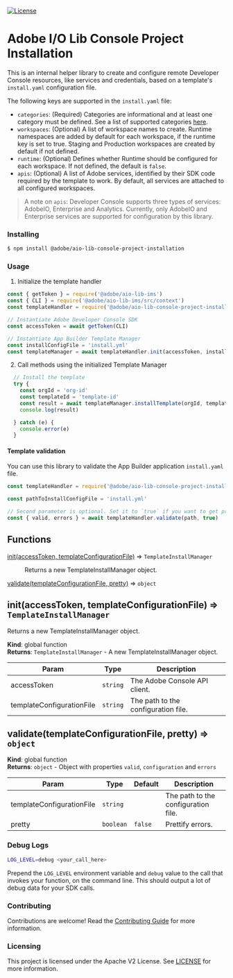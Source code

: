 <!--
Copyright 2022 Adobe. All rights reserved.
This file is licensed to you under the Apache License, Version 2.0 (the "License");
you may not use this file except in compliance with the License. You may obtain a copy
of the License at http://www.apache.org/licenses/LICENSE-2.0

Unless required by applicable law or agreed to in writing, software distributed under
the License is distributed on an "AS IS" BASIS, WITHOUT WARRANTIES OR REPRESENTATIONS
OF ANY KIND, either express or implied. See the License for the specific language
governing permissions and limitations under the License.
-->

[![License](https://img.shields.io/badge/License-Apache%202.0-blue.svg)](https://opensource.org/licenses/Apache-2.0)

# Adobe I/O Lib Console Project Installation

This is an internal helper library to create and configure remote Developer Console resources, like services and credentials, based on a template's `install.yaml` configuration file.

The following keys are supported in the `install.yaml` file:

- `categories`: (Required) Categories are informational and at least one category must be defined. See a list of supported categories [here](https://git.corp.adobe.com/CNA/aio-template-support/blob/main/categories.json).
- `workspaces`: (Optional) A list of workspace names to create. Runtime namespaces are added by default for each workspace, if the runtime key is set to true. Staging and Production workspaces are created by default if not defined.
- `runtime`: (Optional) Defines whether Runtime should be configured for each workspace. If not defined, the default is `false`.
- `apis`: (Optional) A list of Adobe services, identified by their SDK code required by the template to work. By default, all services are attached to all configured workspaces.

> A note on `apis`:
> Developer Console supports three types of services: AdobeIO, Enterprise and Analytics.
> Currently, only AdobeIO and Enterprise services are supported for configuration by this library.

### Installing

```bash
$ npm install @adobe/aio-lib-console-project-installation
```

### Usage
1) Initialize the template handler

```javascript
const { getToken } = require('@adobe/aio-lib-ims')
const { CLI } = require('@adobe/aio-lib-ims/src/context')
const templateHandler = require('@adobe/aio-lib-console-project-installation')

// Instantiate Adobe Developer Console SDK
const accessToken = await getToken(CLI)

// Instantiate App Builder Template Manager
const installConfigFile = 'install.yml'
const templateManager = await templateHandler.init(accessToken, installConfigFile)
```

2) Call methods using the initialized Template Manager

```javascript
  // Install the template
  try {
    const orgId = 'org-id'
    const templateId = 'template-id'
    const result = await templateManager.installTemplate(orgId, templateId)
    console.log(result)

  } catch (e) {
    console.error(e)
  }
```

#### Template validation
You can use this library to validate the App Builder application `install.yaml` file.
```javascript
const templateHandler = require('@adobe/aio-lib-console-project-installation')

const pathToInstallConfigFile = 'install.yml'

// Second parameter is optional. Set it to `true` if you want to get prettified errors.
const { valid, errors } = await templateHandler.validate(path, true)
```

## Functions

<dl>
<dt><a href="#init">init(accessToken, templateConfigurationFile)</a> ⇒ <code>TemplateInstallManager</code></dt>
<dd><p>Returns a new TemplateInstallManager object.</p>
</dd>
<dt><a href="#validate">validate(templateConfigurationFile, pretty)</a> ⇒ <code>object</code></dt>
<dd></dd>
</dl>

<a name="init"></a>

## init(accessToken, templateConfigurationFile) ⇒ <code>TemplateInstallManager</code>
Returns a new TemplateInstallManager object.

**Kind**: global function  
**Returns**: <code>TemplateInstallManager</code> - A new TemplateInstallManager object.  

| Param | Type | Description |
| --- | --- | --- |
| accessToken | <code>string</code> | The Adobe Console API client. |
| templateConfigurationFile | <code>string</code> | The path to the configuration file. |

<a name="validate"></a>

## validate(templateConfigurationFile, pretty) ⇒ <code>object</code>
**Kind**: global function  
**Returns**: <code>object</code> - Object with properties `valid`, `configuration` and `errors`  

| Param | Type | Default | Description |
| --- | --- | --- | --- |
| templateConfigurationFile | <code>string</code> |  | The path to the configuration file. |
| pretty | <code>boolean</code> | <code>false</code> | Prettify errors. |

### Debug Logs

```bash
LOG_LEVEL=debug <your_call_here>
```

Prepend the `LOG_LEVEL` environment variable and `debug` value to the call that invokes your function, on the command line. This should output a lot of debug data for your SDK calls.

### Contributing

Contributions are welcome! Read the [Contributing Guide](./.github/CONTRIBUTING.md) for more information.

### Licensing

This project is licensed under the Apache V2 License. See [LICENSE](LICENSE) for more information.
